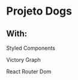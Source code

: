 <h1>Projeto Dogs</h1>
<h2>With:</h2>
<p>Styled Components</p>
<p>Victory Graph</p>
<p>React Router Dom</p>
